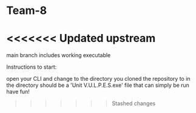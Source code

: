 # Team-8
<<<<<<< Updated upstream
=======

main branch includes working executable

Instructions to start:

open your CLI and change to the directory you cloned the repository to
in the directory should be a 'Unit V.U.L.P.E.S.exe' file that can simply be run
have fun!
>>>>>>> Stashed changes
